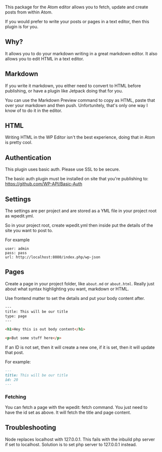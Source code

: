 This package for the Atom editor allows you to fetch, update and create posts from within Atom.

If you would prefer to write your posts or pages in a text editor, then this plugin is for you.


## Why?

It allows you to do your markdown writing in a great markdown editor. It also allows you to
edit HTML in a text editor.

## Markdown

If you write it markdown, you either need to convert to HTML before publishing, or have a plugin like Jetpack doing that for you.

You can use the Markdown Preview command to copy as HTML, paste that over your markdown and then push. Unfortunitely, that's only one way I know of to do it in the editor.

## HTML

Writing HTML in the WP Editor isn't the best experience, doing that in Atom is pretty cool.

## Authentication

This plugin uses basic auth. Please use SSL to be secure. 

The basic auth plugin must be installed on site that you're publishing to: https://github.com/WP-API/Basic-Auth

## Settings

The settings are per project and are stored as a YML file in your project root as wpedit.yml.

So in your project root, create wpedit.yml then inside put the details of the site you want to post to.

For example

```YML
user: admin
pass: pass
url: http://localhost:8080/index.php/wp-json
```

## Pages

Create a page in your project folder, like `about.md` or `about.html`. Really just about what syntax highlighting you want, markdown or HTML.

Use frontend matter to set the details and put your body content after.

```html
---
title: This will be our title
type: page
---

<h1>Hey this is out body content</h1>

<p>But some stuff here</p>
```

If an ID is not set, then it will create a new one, if it is set, then it will update that post.

For example:

```md
---
title: This will be our title
id: 20
---
```

### Fetching

You can fetch a page with the wpedit: fetch command. You just need to have the id set as above. It will fetch the title and page content.

## Troubleshooting

Node replaces localhost with 127.0.0.1. This fails with the inbuild php server if set to localhost. Solution is to set php server to 127.0.0.1 instead.
